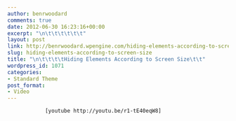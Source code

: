 ```yaml
---
author: benrwoodard
comments: true
date: 2012-06-30 16:23:16+00:00
excerpt: "\n\t\t\t\t\t\t"
layout: post
link: http://benrwoodard.wpengine.com/hiding-elements-according-to-screen-size/
slug: hiding-elements-according-to-screen-size
title: "\n\t\t\t\tHiding Elements According to Screen Size\t\t"
wordpress_id: 1071
categories:
- Standard Theme
post_format:
- Video
---
```



				[youtube http://youtu.be/r1-tE40eqW8]		
